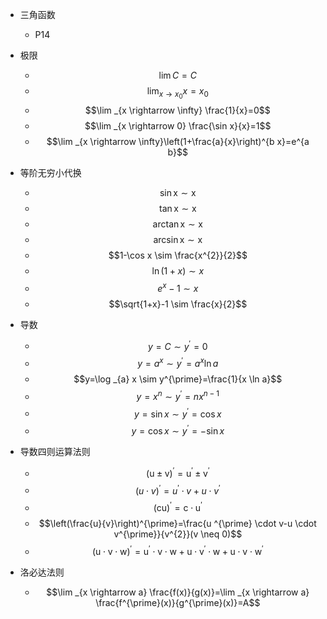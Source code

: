 - 三角函数
  - P14

- 极限
  - $$\lim C=C$$
  - $$\lim _{x \rightarrow x_{0}} x=x_{0}$$
  - $$\lim _{x \rightarrow \infty} \frac{1}{x}=0$$
  - $$\lim _{x \rightarrow 0} \frac{\sin x}{x}=1$$
  - $$\lim _{x \rightarrow \infty}\left(1+\frac{a}{x}\right)^{b x}=e^{a b}$$


- 等阶无穷小代换
  - $$\sin \mathrm{x} \sim \mathrm{x}$$
  - $$\tan \mathrm{x} \sim \mathrm{x}$$
  - $$\arctan \mathrm{x} \sim \mathrm{x}$$
  - $$\arcsin \mathrm{x} \sim \mathrm{x}$$
  - $$1-\cos x \sim \frac{x^{2}}{2}$$
  - $$\ln (1+x) \sim x$$
  - $$e^{x}-1 \sim x$$
  - $$\sqrt{1+x}-1 \sim \frac{x}{2}$$

- 导数
  - $$y=C \sim y^{\prime}=0$$
  - $$y=a^{x} \sim y^{\prime}=a^{x} \ln a$$
  - $$y=\log _{a} x \sim y^{\prime}=\frac{1}{x \ln a}$$
  - $$y=x^{n} \sim y^{\prime}=n x^{n-1}$$
  - $$y=\sin x \sim y^{\prime}=\cos x$$
  - $$y=\cos x \sim y^{\prime}=-\sin x$$

- 导数四则运算法则
  - $$(\mathrm{u} \pm \mathrm{v})^{\prime}=\mathrm{u}^{\prime} \pm \mathrm{v}^{\prime}$$
  - $$(u \cdot v)^{\prime}=u^{\prime} \cdot v+u \cdot v^{\prime}$$
  - $$(\mathrm{cu})^{\prime}=\mathrm{c} \cdot \mathrm{u}^{\prime}$$
  - $$\left(\frac{u}{v}\right)^{\prime}=\frac{u ^{\prime} \cdot v-u \cdot v^{\prime}}{v^{2}}(v \neq 0)$$
  - $$(\mathrm{u} \cdot \mathrm{v} \cdot \mathrm{w})^{\prime}=\mathrm{u}^{\prime} \cdot \mathrm{v} \cdot \mathrm{w}+\mathrm{u} \cdot \mathrm{v}^{\prime} \cdot \mathrm{w}+\mathrm{u} \cdot \mathrm{v} \cdot \mathrm{w}^{\prime}$$

- 洛必达法则
  - $$\lim _{x \rightarrow a} \frac{f(x)}{g(x)}=\lim _{x \rightarrow a} \frac{f^{\prime}(x)}{g^{\prime}(x)}=A$$
